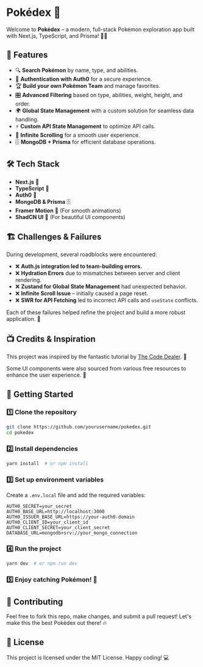 # Pokédex 🚀

Welcome to **Pokédex** – a modern, full-stack Pokémon exploration app built with Next.js, TypeScript, and Prisma! 🦸‍♂️

## 🌟 Features

- 🔍 **Search Pokémon** by name, type, and abilities.
- 🔐 **Authentication with Auth0** for a secure experience.
- 🏆 **Build your own Pokémon Team** and manage favorites.
- 🎛 **Advanced Filtering** based on type, abilities, weight, height, and order.
- 🌍 **Global State Management** with a custom solution for seamless data handling.
- ⚡ **Custom API State Management** to optimize API calls.
- 🔄 **Infinite Scrolling** for a smooth user experience.
- 🗄 **MongoDB + Prisma** for efficient database operations.

## 🛠️ Tech Stack

- **Next.js** 🚀
- **TypeScript** 🦾
- **Auth0** 🔐
- **MongoDB & Prisma** 🗄
- **Framer Motion** 🎨 (For smooth animations)
- **ShadCN UI** 💅 (For beautiful UI components)

## 🏗️ Challenges & Failures

During development, several roadblocks were encountered:

- ❌ **Auth.js integration led to team-building errors.**
- ❌ **Hydration Errors** due to mismatches between server and client rendering.
- ❌ **Zustand for Global State Management** had unexpected behavior.
- ❌ **Infinite Scroll Issue** – initially caused a page reset.
- ❌ **SWR for API Fetching** led to incorrect API calls and `useState` conflicts.

Each of these failures helped refine the project and build a more robust application. 💪

## 📺 Credits & Inspiration

This project was inspired by the fantastic tutorial by [The Code Dealer](https://www.youtube.com/watch?v=-oq0VOQz-2w&ab_channel=TheCodeDealer). 🎥

Some UI components were also sourced from various free resources to enhance the user experience. 🎨

## 🚀 Getting Started

### 1️⃣ Clone the repository
```sh
git clone https://github.com/yourusername/pokedex.git
cd pokedex
```

### 2️⃣ Install dependencies
```sh
yarn install  # or npm install
```

### 3️⃣ Set up environment variables
Create a `.env.local` file and add the required variables:
```env
AUTH0_SECRET=your_secret
AUTH0_BASE_URL=http://localhost:3000
AUTH0_ISSUER_BASE_URL=https://your-auth0-domain
AUTH0_CLIENT_ID=your_client_id
AUTH0_CLIENT_SECRET=your_client_secret
DATABASE_URL=mongodb+srv://your_mongo_connection
```

### 4️⃣ Run the project
```sh
yarn dev  # or npm run dev
```

### 5️⃣ Enjoy catching Pokémon! 🎉

## 🤝 Contributing

Feel free to fork this repo, make changes, and submit a pull request! Let's make this the best Pokédex out there! 🔥

## 📜 License

This project is licensed under the MIT License. Happy coding! 💻

